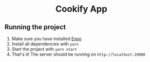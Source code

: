 <h1 align="center">Cookify App</h1>

<h2>Running the project</h2>

1. Make sure you have installed [Expo](https://expo.dev)
2. Install all dependencies with `yarn`
3. Start the project with `yarn start`
4. That's it! The server should be running on `http://localhost:19000`
